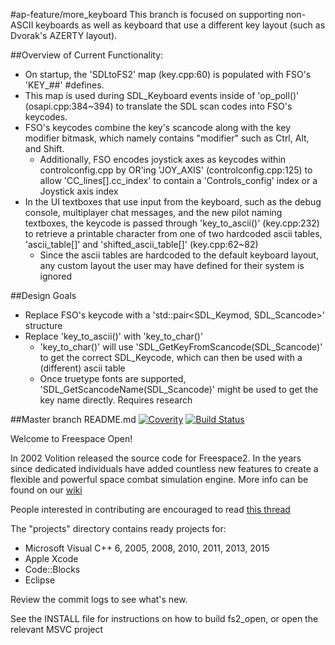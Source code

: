 #ap-feature/more_keyboard
This branch is focused on supporting non-ASCII keyboards as well as keyboard that use a different key layout (such as Dvorak's AZERTY layout).

##Overview of Current Functionality:
 - On startup, the 'SDLtoFS2' map (key.cpp:60) is populated with FSO's 'KEY_##' #defines.
 - This map is used during SDL_Keyboard events inside of 'op_poll()' (osapi.cpp:384~394) to translate the SDL scan codes into FSO's keycodes.
 - FSO's keycodes combine the key's scancode along with the key modifier bitmask, which namely contains "modifier" such as Ctrl, Alt, and Shift.
   - Additionally, FSO encodes joystick axes as keycodes within controlconfig.cpp by OR'ing 'JOY_AXIS' (controlconfig.cpp:125) to allow 'CC_lines[].cc_index' to contain a 'Controls_config' index or a Joystick axis index
 - In the UI textboxes that use input from the keyboard, such as the debug console, multiplayer chat messages, and the new pilot naming textboxes, the keycode is passed through 'key_to_ascii()' (key.cpp:232) to retrieve a printable character from one of two hardcoded ascii tables, 'ascii_table[]' and 'shifted_ascii_table[]' (key.cpp:62~82)
   - Since the ascii tables are hardcoded to the default keyboard layout, any custom layout the user may have defined for their system is ignored
   
##Design Goals
 - Replace FSO's keycode with a 'std::pair<SDL_Keymod, SDL_Scancode>' structure
 - Replace 'key_to_ascii()' with 'key_to_char()'
   - 'key_to_char()' will use 'SDL_GetKeyFromScancode(SDL_Scancode)' to get the correct SDL_Keycode, which can then be used with a (different) ascii table
   - Once truetype fonts are supported, 'SDL_GetScancodeName(SDL_Scancode)' might be used to get the key name directly. Requires research


##Master branch README.md
[![Coverity](https://scan.coverity.com/projects/870/badge.svg)](https://scan.coverity.com/projects/870)
[![Build Status](https://travis-ci.org/scp-fs2open/fs2open.github.com.svg?branch=master)](https://travis-ci.org/scp-fs2open/fs2open.github.com)

Welcome to Freespace Open!

In 2002 Volition released the source code for Freespace2. In the years since dedicated individuals have added countless new features to create a flexible and powerful space combat simulation engine. More info can be found on our [wiki](http://www.hard-light.net/wiki/index.php/Source_Code_Project)

People interested in contributing are encouraged to read [this thread](http://www.hard-light.net/forums/index.php?topic=82688.0)

The "projects" directory contains ready projects for:
* Microsoft Visual C++ 6, 2005, 2008, 2010, 2011, 2013, 2015
* Apple Xcode
* Code::Blocks
* Eclipse


Review the commit logs to see what's new.

See the INSTALL file for instructions on how to build fs2_open, or open the relevant MSVC project
